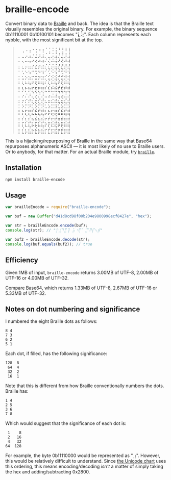 # braille-encode

Convert binary data to [Braille](http://www.unicode.org/charts/PDF/U2800.pdf) and back. The idea is that the Braille text visually resembles the original binary. For example, the binary sequence 0b11110001 0b10100101 becomes "⣇⢕". Each column represents each nybble, with the most significant bit at the top.

> ⠀⢀⠠⢠⠐⢐⠰⢰⠈⢈⠨⢨⠘⢘⠸⢸<br/>
> ⡀⣀⡠⣠⡐⣐⡰⣰⡈⣈⡨⣨⡘⣘⡸⣸<br/>
> ⠄⢄⠤⢤⠔⢔⠴⢴⠌⢌⠬⢬⠜⢜⠼⢼<br/>
> ⡄⣄⡤⣤⡔⣔⡴⣴⡌⣌⡬⣬⡜⣜⡼⣼<br/>
> ⠂⢂⠢⢢⠒⢒⠲⢲⠊⢊⠪⢪⠚⢚⠺⢺<br/>
> ⡂⣂⡢⣢⡒⣒⡲⣲⡊⣊⡪⣪⡚⣚⡺⣺<br/>
> ⠆⢆⠦⢦⠖⢖⠶⢶⠎⢎⠮⢮⠞⢞⠾⢾<br/>
> ⡆⣆⡦⣦⡖⣖⡶⣶⡎⣎⡮⣮⡞⣞⡾⣾<br/>
> ⠁⢁⠡⢡⠑⢑⠱⢱⠉⢉⠩⢩⠙⢙⠹⢹<br/>
> ⡁⣁⡡⣡⡑⣑⡱⣱⡉⣉⡩⣩⡙⣙⡹⣹<br/>
> ⠅⢅⠥⢥⠕⢕⠵⢵⠍⢍⠭⢭⠝⢝⠽⢽<br/>
> ⡅⣅⡥⣥⡕⣕⡵⣵⡍⣍⡭⣭⡝⣝⡽⣽<br/>
> ⠃⢃⠣⢣⠓⢓⠳⢳⠋⢋⠫⢫⠛⢛⠻⢻<br/>
> ⡃⣃⡣⣣⡓⣓⡳⣳⡋⣋⡫⣫⡛⣛⡻⣻<br/>
> ⠇⢇⠧⢧⠗⢗⠷⢷⠏⢏⠯⢯⠟⢟⠿⢿<br/>
> ⡇⣇⡧⣧⡗⣗⡷⣷⡏⣏⡯⣯⡟⣟⡿⣿<br/>

This is a hijacking/repurposing of Braille in the same way that Base64 repurposes alphanumeric ASCII — it is most likely of no use to Braille users. Or to anybody, for that matter. For an actual Braille module, try [`braille`](https://www.npmjs.com/package/braille).

## Installation

```bash
npm install braille-encode
```

## Usage

```js
var brailleEncode = require("braille-encode");

var buf = new Buffer("d41d8cd98f00b204e9800998ecf8427e", "hex");

var str = brailleEncode.encode(buf); 
console.log(str); // "⡓⣘⠙⣋⢹⠀⡥⠐⢏⠁⢈⡉⠟⡏⠢⡾"

var buf2 = brailleEncode.decode(str);
console.log(buf.equals(buf2)); // true
```

## Efficiency

Given 1MB of input, `braille-encode` returns 3.00MB of UTF-8, 2.00MB of UTF-16 or 4.00MB of UTF-32.

Compare Base64, which returns 1.33MB of UTF-8, 2.67MB of UTF-16 or 5.33MB of UTF-32.

## Notes on dot numbering and significance

I numbered the eight Braille dots as follows:

    8 4
    7 3
    6 2
    5 1

Each dot, if filled, has the following significance:

    128  8
     64  4
     32  2
     16  1

Note that this is different from how Braille conventionally numbers the dots. Braille has:

    1 4
    2 5
    3 6
    7 8

Which would suggest that the significance of each dot is:

     1    8
     2   16
     4   32
    64  128

For example, the byte 0b11110000 would be represented as "⣰". However, this would be relatively difficult to understand. Since [the Unicode chart](http://www.unicode.org/charts/PDF/U2800.pdf) uses this ordering, this means encoding/decoding *isn't* a matter of simply taking the hex and adding/subtracting 0x2800.
